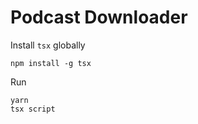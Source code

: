 # Podcast Downloader

Install `tsx` globally

```
npm install -g tsx
```

Run

```
yarn
tsx script
```
